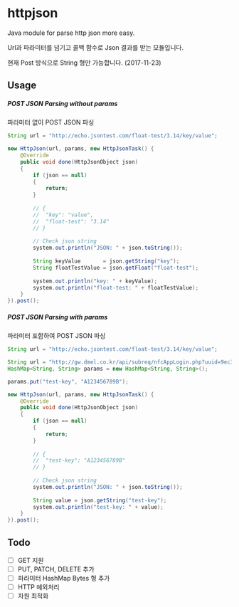 # httpjson
Java module for parse http json more easy.

Url과 파라미터를 넘기고 콜백 함수로 Json 결과를 받는 모듈입니다.

현재 Post 방식으로 String 형만 가능합니다. (2017-11-23)

## Usage
##### POST JSON Parsing without params
파라미터 없이 POST JSON 파싱
```java
String url = "http://echo.jsontest.com/float-test/3.14/key/value";

new HttpJson(url, params, new HttpJsonTask() {
    @Override
    public void done(HttpJsonObject json)
    {
        if (json == null)
        {
            return;
        }
        
        // {
        //  "key": "value",
        //  "float-test": "3.14"
        // }
        
        // Check json string
        system.out.println("JSON: " + json.toString());
        
        String keyValue       = json.getString("key");
        String floatTestValue = json.getFloat("float-test");
        
        system.out.println("key: " + keyValue);
        system.out.println("float-test: " + floatTestValue);
    }
}).post();
```

##### POST JSON Parsing with params
파라미터 포함하여 POST JSON 파싱
```java
String url = "http://echo.jsontest.com/float-test/3.14/key/value";

String url = "http://gw.dmel.co.kr/api/subreq/nfcAppLogin.php?uuid=9ec3e8f534b34e62";
HashMap<String, String> params = new HashMap<String, String>();

params.put("test-key", "A123456789B");

new HttpJson(url, params, new HttpJsonTask() {
    @Override
    public void done(HttpJsonObject json)
    {
        if (json == null)
        {
            return;
        }
        
        // {
        //  "test-key": "A123456789B"
        // }
        
        // Check json string
        system.out.println("JSON: " + json.toString());
        
        String value = json.getString("test-key");
        system.out.println("test-key: " + value);
    }
}).post();
```

## Todo
- [ ] GET 지원
- [ ] PUT, PATCH, DELETE 추가
- [ ] 파라미터 HashMap Bytes 형 추가
- [ ] HTTP 예외처리
- [ ] 자원 최적화